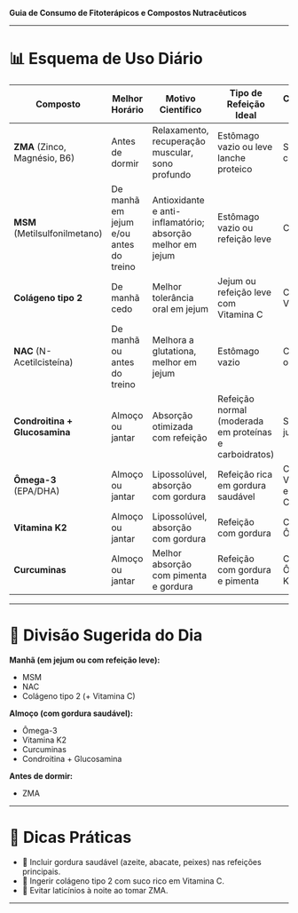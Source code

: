 **Guia de Consumo de Fitoterápicos e Compostos Nutracêuticos**

---

# 📊 Esquema de Uso Diário

| Composto         | Melhor Horário        | Motivo Científico                                      | Tipo de Refeição Ideal       | Combinação Ideal                     |
|------------------|------------------------|--------------------------------------------------------|-------------------------------|-------------------------------------|
| **ZMA** (Zinco, Magnésio, B6) | Antes de dormir | Relaxamento, recuperação muscular, sono profundo | Estômago vazio ou leve lanche proteico | Sozinho ou com NAC |
| **MSM** (Metilsulfonilmetano) | De manhã em jejum e/ou antes do treino | Antioxidante e anti-inflamatório; absorção melhor em jejum | Estômago vazio ou refeição leve | Com NAC |
| **Colágeno tipo 2** | De manhã cedo | Melhor tolerância oral em jejum | Jejum ou refeição leve com Vitamina C | Com Vitamina C |
| **NAC** (N-Acetilcisteína) | De manhã ou antes do treino | Melhora a glutationa, melhor em jejum | Estômago vazio | Com MSM ou ZMA |
| **Condroitina + Glucosamina** | Almoço ou jantar | Absorção otimizada com refeição | Refeição normal (moderada em proteínas e carboidratos) | Sempre juntos |
| **Ômega-3** (EPA/DHA) | Almoço ou jantar | Lipossolúvel, absorção com gordura | Refeição rica em gordura saudável | Com Vitamina K2 e Curcuminas |
| **Vitamina K2** | Almoço ou jantar | Lipossolúvel, absorção com gordura | Refeição com gordura | Com Ômega-3 |
| **Curcuminas** | Almoço ou jantar | Melhor absorção com pimenta e gordura | Refeição com gordura e pimenta | Com Ômega-3 e K2 |

---

# 📅 Divisão Sugerida do Dia

**Manhã (em jejum ou com refeição leve):**
- MSM
- NAC
- Colágeno tipo 2 (+ Vitamina C)

**Almoço (com gordura saudável):**
- Ômega-3
- Vitamina K2
- Curcuminas
- Condroitina + Glucosamina

**Antes de dormir:**
- ZMA

---

# 🔄 Dicas Práticas

- 🍑 Incluir gordura saudável (azeite, abacate, peixes) nas refeições principais.
- 🍋 Ingerir colágeno tipo 2 com suco rico em Vitamina C.
- 🍼 Evitar laticínios à noite ao tomar ZMA.

---
